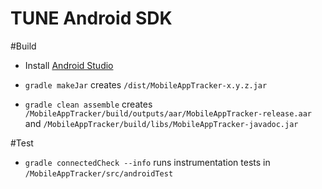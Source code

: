 TUNE Android SDK
====================

#Build

- Install [Android Studio](http://developer.android.com/tools/studio/index.html)

- `gradle makeJar` creates `/dist/MobileAppTracker-x.y.z.jar`

- `gradle clean assemble` creates `/MobileAppTracker/build/outputs/aar/MobileAppTracker-release.aar` and `/MobileAppTracker/build/libs/MobileAppTracker-javadoc.jar`

#Test

- `gradle connectedCheck --info` runs instrumentation tests in `/MobileAppTracker/src/androidTest`